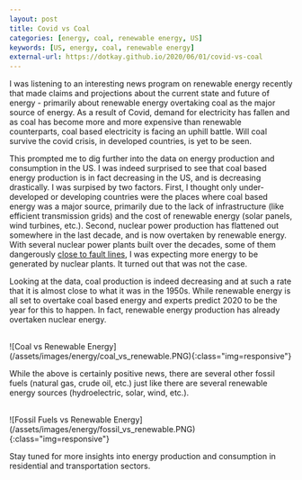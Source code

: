 ```yaml
---
layout: post
title: Covid vs Coal
categories: [energy, coal, renewable energy, US]
keywords: [US, energy, coal, renewable energy]
external-url: https://dotkay.github.io/2020/06/01/covid-vs-coal
---
```


I was listening to an interesting news program on renewable energy recently that made claims and projections about the current state and future of energy - primarily about renewable energy overtaking coal as the major source of energy. As a result of Covid, demand for electricity has fallen and as coal has become more and more expensive than renewable counterparts, coal based electricity is facing an uphill battle. Will coal survive the covid crisis, in developed countries, is yet to be seen.

This prompted me to dig further into the data on energy production and consumption in the US. I was indeed surprised to see that coal based energy production is in fact decreasing in the US, and is decreasing drastically. I was surpised by two factors. First, I thought only under-developed or developing countries were the places where coal based energy was a major source, primarily due to the lack of infrastructure (like efficient transmission grids) and the cost of renewable energy (solar panels, wind turbines, etc.). Second, nuclear power production has flattened out somewhere in the last decade, and is now overtaken by renewable energy. With several nuclear power plants built over the decades, some of them dangerously [close to fault lines](http://www.nbcnews.com/id/42103936/ns/world_news-asia_pacific/t/what-are-odds-us-nuke-plants-ranked-quake-risk/), I was expecting more energy to be generated by nuclear plants. It turned out that was not the case.

Looking at the data, coal production is indeed decreasing and at such a rate that it is almost close to what it was in the 1950s. While renewable energy is all set to overtake coal based energy and experts predict 2020 to be the year for this to happen. In fact, renewable energy production has already overtaken nuclear energy.

<br>
<div class="img_container">
![Coal vs Renewable Energy](/assets/images/energy/coal_vs_renewable.PNG){:class="img=responsive"}
</div>

While the above is certainly positive news, there are several other fossil fuels (natural gas, crude oil, etc.) just like there are several renewable energy sources (hydroelectric,  solar, wind, etc.). 

<br>
<div class="img_container">
![Fossil Fuels vs Renewable Energy](/assets/images/energy/fossil_vs_renewable.PNG){:class="img=responsive"}
</div>

Stay tuned for more insights into energy production and consumption in residential and transportation sectors.